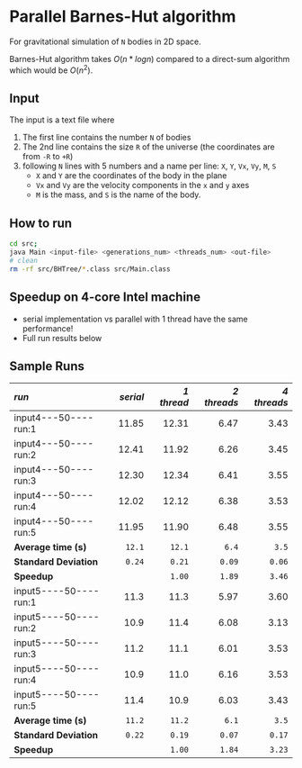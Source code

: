 # Parallel Barnes-Hut algorithm

For gravitational simulation of `N` bodies in 2D space.

Barnes-Hut algorithm takes $O(n*log n)$ compared to a direct-sum algorithm which would be $O(n^2)$.

## Input 
The input is a text file where
1. The first line contains the number `N` of bodies
2. The 2nd line contains the size `R` of the universe (the coordinates are from `-R` to `+R`)
3. following `N` lines with 5 numbers and a name per line: `X`, `Y`, `Vx`, `Vy`, `M`, `S`
    - `X` and `Y` are the coordinates of the body in the plane
    - `Vx` and `Vy` are the velocity components in the `x` and `y` axes
    - `M` is the mass, and `S` is the name of the body.

## How to run
```bash
cd src; 
java Main <input-file> <generations_num> <threads_num> <out-file>
# clean
rm -rf src/BHTree/*.class src/Main.class
```

## Speedup on 4-core Intel machine
* serial implementation vs parallel with 1 thread have the same performance!
* Full run results below


## Sample Runs
|          *run*         |*serial* | *1 thread* | *2 threads* | *4 threads* |
|:-----------------------| -------:| ----------:|------------:|-----------: |
| input4---50----run:1   |   11.85 |      12.31 |        6.47 |       3.43  |
| input4---50----run:2   |   12.41 |      11.92 |        6.26 |       3.45  |
| input4---50----run:3   |   12.30 |      12.34 |        6.41 |       3.55  |
| input4---50----run:4   |   12.02 |      12.12 |        6.38 |       3.53  |
| input4---50----run:5   |   11.95 |      11.90 |        6.48 |       3.55  |
| **Average time (s)**   |   `12.1`|     `12.1` |        `6.4`|       `3.5` |
| **Standard Deviation** |   `0.24`|     `0.21` |       `0.09`|      `0.06` |
| **Speedup**            |         |     `1.00` |       `1.89`|       `3.46`|
| input5----50----run:1  |    11.3 |       11.3 |        5.97 |        3.60 |
| input5----50----run:2  |    10.9 |       11.4 |        6.08 |        3.13 |
| input5----50----run:3  |    11.2 |       11.1 |        6.01 |        3.53 |
| input5----50----run:4  |    10.9 |       11.0 |        6.16 |        3.53 |
| input5----50----run:5  |    11.4 |       10.9 |        6.03 |        3.43 |
| **Average time (s)**   |   `11.2`|     `11.2` |        `6.1`|        `3.5`|
| **Standard Deviation** |   `0.22`|     `0.19` |       `0.07`|       `0.17`|
| **Speedup**            |         |     `1.00` |       `1.84`|       `3.23`|

